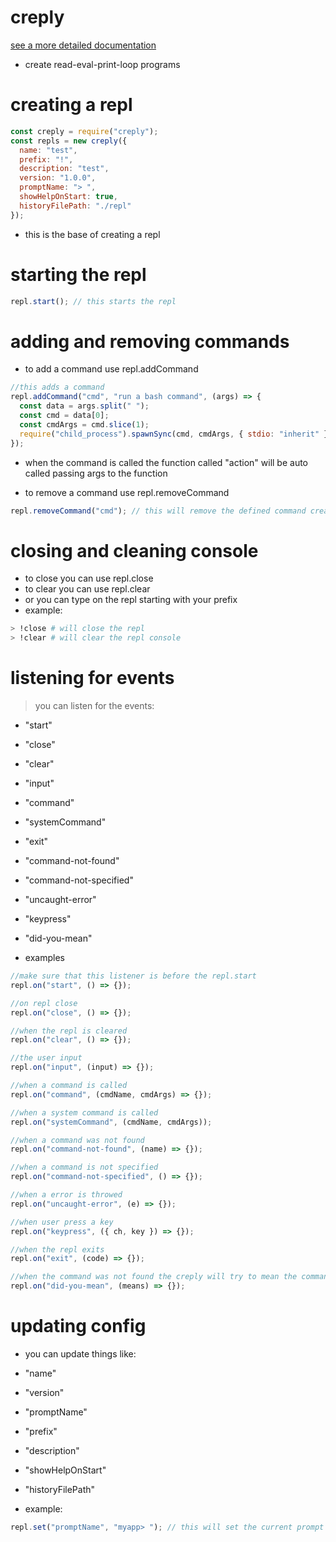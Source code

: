 <!-- markdownlint-disable MD015 MD033 -->

# creply

[see a more detailed documentation](https://otoniel19.github.io/creply/)

- create read-eval-print-loop programs

# creating a repl

```js
const creply = require("creply");
const repls = new creply({
  name: "test",
  prefix: "!",
  description: "test",
  version: "1.0.0",
  promptName: "> ",
  showHelpOnStart: true,
  historyFilePath: "./repl"
});
```

- this is the base of creating a repl

# starting the repl

```js
repl.start(); // this starts the repl
```

# adding and removing commands

- to add a command use repl.addCommand

```js
//this adds a command
repl.addCommand("cmd", "run a bash command", (args) => {
  const data = args.split(" ");
  const cmd = data[0];
  const cmdArgs = cmd.slice(1);
  require("child_process").spawnSync(cmd, cmdArgs, { stdio: "inherit" });
});
```

- when the command is called the function called "action" will be auto called passing args to the function

- to remove a command use repl.removeCommand

```js
repl.removeCommand("cmd"); // this will remove the defined command created above
```

# closing and cleaning console

- to close you can use repl.close
- to clear you can use repl.clear
- or you can type on the repl starting with your prefix
- example:

```sh
> !close # will close the repl
> !clear # will clear the repl console
```

# listening for events

> you can listen for the events:<br>

- "start"
- "close"
- "clear"
- "input"
- "command"
- "systemCommand"
- "exit"
- "command-not-found"
- "command-not-specified"
- "uncaught-error"
- "keypress"
- "did-you-mean"

- examples

```js
//make sure that this listener is before the repl.start
repl.on("start", () => {});

//on repl close
repl.on("close", () => {});

//when the repl is cleared
repl.on("clear", () => {});

//the user input
repl.on("input", (input) => {});

//when a command is called
repl.on("command", (cmdName, cmdArgs) => {});

//when a system command is called
repl.on("systemCommand", (cmdName, cmdArgs));

//when a command was not found
repl.on("command-not-found", (name) => {});

//when a command is not specified
repl.on("command-not-specified", () => {});

//when a error is throwed
repl.on("uncaught-error", (e) => {});

//when user press a key
repl.on("keypress", ({ ch, key }) => {});

//when the repl exits
repl.on("exit", (code) => {});

//when the command was not found the creply will try to mean the command
repl.on("did-you-mean", (means) => {});
```

# updating config

- you can update things like:

- "name"
- "version"
- "promptName"
- "prefix"
- "description"
- "showHelpOnStart"
- "historyFilePath"

- example:

```js
repl.set("promptName", "myapp> "); // this will set the current prompt to myapp>
```
